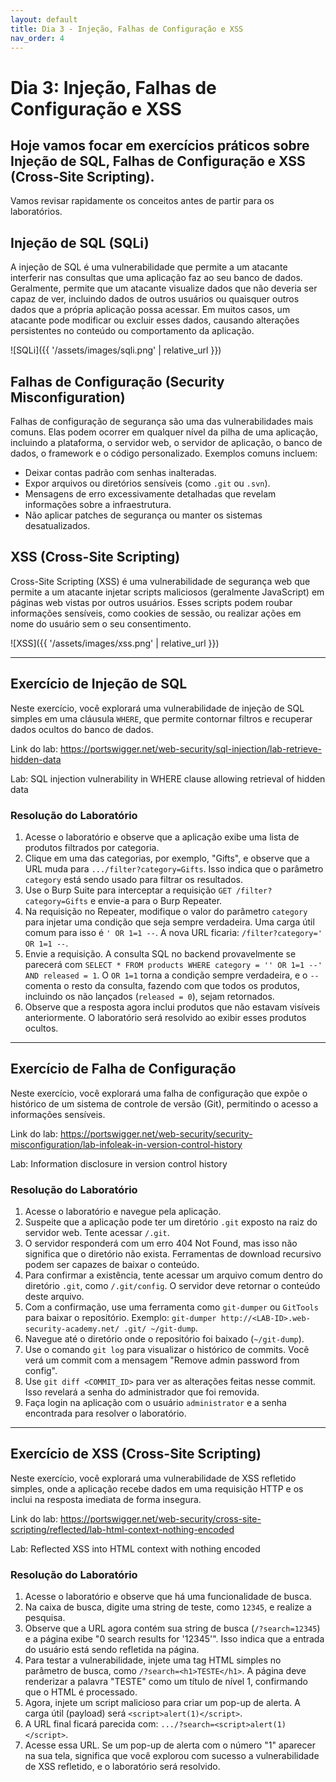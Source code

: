 ```yaml
---
layout: default
title: Dia 3 - Injeção, Falhas de Configuração e XSS
nav_order: 4
---
```


# Dia 3: Injeção, Falhas de Configuração e XSS

## Hoje vamos focar em exercícios práticos sobre Injeção de SQL, Falhas de Configuração e XSS (Cross-Site Scripting).

Vamos revisar rapidamente os conceitos antes de partir para os laboratórios.

## Injeção de SQL (SQLi)

A injeção de SQL é uma vulnerabilidade que permite a um atacante interferir nas consultas que uma aplicação faz ao seu banco de dados. Geralmente, permite que um atacante visualize dados que não deveria ser capaz de ver, incluindo dados de outros usuários ou quaisquer outros dados que a própria aplicação possa acessar. Em muitos casos, um atacante pode modificar ou excluir esses dados, causando alterações persistentes no conteúdo ou comportamento da aplicação.

![SQLi]({{ '/assets/images/sqli.png' | relative_url }})

## Falhas de Configuração (Security Misconfiguration)

Falhas de configuração de segurança são uma das vulnerabilidades mais comuns. Elas podem ocorrer em qualquer nível da pilha de uma aplicação, incluindo a plataforma, o servidor web, o servidor de aplicação, o banco de dados, o framework e o código personalizado. Exemplos comuns incluem:

- Deixar contas padrão com senhas inalteradas.
- Expor arquivos ou diretórios sensíveis (como `.git` ou `.svn`).
- Mensagens de erro excessivamente detalhadas que revelam informações sobre a infraestrutura.
- Não aplicar patches de segurança ou manter os sistemas desatualizados.

## XSS (Cross-Site Scripting)

Cross-Site Scripting (XSS) é uma vulnerabilidade de segurança web que permite a um atacante injetar scripts maliciosos (geralmente JavaScript) em páginas web vistas por outros usuários. Esses scripts podem roubar informações sensíveis, como cookies de sessão, ou realizar ações em nome do usuário sem o seu consentimento.

![XSS]({{ '/assets/images/xss.png' | relative_url }})

---

## Exercício de Injeção de SQL

Neste exercício, você explorará uma vulnerabilidade de injeção de SQL simples em uma cláusula `WHERE`, que permite contornar filtros e recuperar dados ocultos do banco de dados.

Link do lab: https://portswigger.net/web-security/sql-injection/lab-retrieve-hidden-data

Lab: SQL injection vulnerability in WHERE clause allowing retrieval of hidden data

### Resolução do Laboratório

1.  Acesse o laboratório e observe que a aplicação exibe uma lista de produtos filtrados por categoria.
2.  Clique em uma das categorias, por exemplo, "Gifts", e observe que a URL muda para `.../filter?category=Gifts`. Isso indica que o parâmetro `category` está sendo usado para filtrar os resultados.
3.  Use o Burp Suite para interceptar a requisição `GET /filter?category=Gifts` e envie-a para o Burp Repeater.
4.  Na requisição no Repeater, modifique o valor do parâmetro `category` para injetar uma condição que seja sempre verdadeira. Uma carga útil comum para isso é `' OR 1=1 --`. A nova URL ficaria: `/filter?category=' OR 1=1 --`.
5.  Envie a requisição. A consulta SQL no backend provavelmente se parecerá com `SELECT * FROM products WHERE category = '' OR 1=1 --' AND released = 1`. O `OR 1=1` torna a condição sempre verdadeira, e o `--` comenta o resto da consulta, fazendo com que todos os produtos, incluindo os não lançados (`released = 0`), sejam retornados.
6.  Observe que a resposta agora inclui produtos que não estavam visíveis anteriormente. O laboratório será resolvido ao exibir esses produtos ocultos.

---

## Exercício de Falha de Configuração

Neste exercício, você explorará uma falha de configuração que expõe o histórico de um sistema de controle de versão (Git), permitindo o acesso a informações sensíveis.

Link do lab: https://portswigger.net/web-security/security-misconfiguration/lab-infoleak-in-version-control-history

Lab: Information disclosure in version control history

### Resolução do Laboratório

1.  Acesse o laboratório e navegue pela aplicação.
2.  Suspeite que a aplicação pode ter um diretório `.git` exposto na raiz do servidor web. Tente acessar `/.git`.
3.  O servidor responderá com um erro 404 Not Found, mas isso não significa que o diretório não exista. Ferramentas de download recursivo podem ser capazes de baixar o conteúdo.
4.  Para confirmar a existência, tente acessar um arquivo comum dentro do diretório `.git`, como `/.git/config`. O servidor deve retornar o conteúdo deste arquivo.
5.  Com a confirmação, use uma ferramenta como `git-dumper` ou `GitTools` para baixar o repositório. Exemplo: `git-dumper http://<LAB-ID>.web-security-academy.net/ .git/ ~/git-dump`.
6.  Navegue até o diretório onde o repositório foi baixado (`~/git-dump`).
7.  Use o comando `git log` para visualizar o histórico de commits. Você verá um commit com a mensagem "Remove admin password from config".
8.  Use `git diff <COMMIT_ID>` para ver as alterações feitas nesse commit. Isso revelará a senha do administrador que foi removida.
9.  Faça login na aplicação com o usuário `administrator` e a senha encontrada para resolver o laboratório.

---

## Exercício de XSS (Cross-Site Scripting)

Neste exercício, você explorará uma vulnerabilidade de XSS refletido simples, onde a aplicação recebe dados em uma requisição HTTP e os inclui na resposta imediata de forma insegura.

Link do lab: https://portswigger.net/web-security/cross-site-scripting/reflected/lab-html-context-nothing-encoded

Lab: Reflected XSS into HTML context with nothing encoded

### Resolução do Laboratório

1.  Acesse o laboratório e observe que há uma funcionalidade de busca.
2.  Na caixa de busca, digite uma string de teste, como `12345`, e realize a pesquisa.
3.  Observe que a URL agora contém sua string de busca (`/?search=12345`) e a página exibe "0 search results for '12345'". Isso indica que a entrada do usuário está sendo refletida na página.
4.  Para testar a vulnerabilidade, injete uma tag HTML simples no parâmetro de busca, como `/?search=<h1>TESTE</h1>`. A página deve renderizar a palavra "TESTE" como um título de nível 1, confirmando que o HTML é processado.
5.  Agora, injete um script malicioso para criar um pop-up de alerta. A carga útil (payload) será `<script>alert(1)</script>`.
6.  A URL final ficará parecida com: `.../?search=<script>alert(1)</script>`.
7.  Acesse essa URL. Se um pop-up de alerta com o número "1" aparecer na sua tela, significa que você explorou com sucesso a vulnerabilidade de XSS refletido, e o laboratório será resolvido.